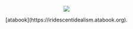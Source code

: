 <p align="center"> <img src="https://files.catbox.moe/6i216a.png"> </p>

<p align="center"> [atabook](https://iridescentidealism.atabook.org). </p> 
